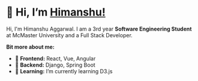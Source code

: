 # 👋 Hi, I’m [Himanshu!](https://himanshuaggarwal.com/)

Hi, I'm Himanshu Aggarwal. I am a 3rd year **Software Engineering Student** at McMaster University and a Full Stack Developer. 



**Bit more about me:**

- 🐧 **Frontend:** React, Vue, Angular
- 🐼 **Backend:** Django, Spring Boot
- 🌱 **Learning:** I’m currently learning D3.js

